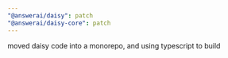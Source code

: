 ```yaml
---
"@answerai/daisy": patch
"@answerai/daisy-core": patch
---
```


moved daisy code into a monorepo, and using typescript to build
